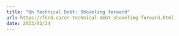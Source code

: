 ```yaml
---
title: "On Technical Debt: Shoveling forward"
url: https://ferd.ca/on-technical-debt-shoveling-forward.html
date: 2023/02/24
---
```

